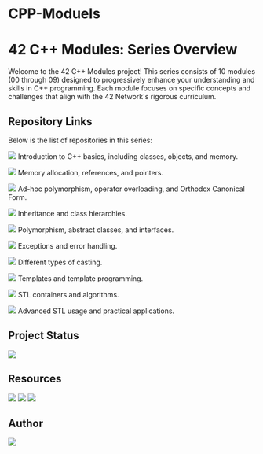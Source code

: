 # CPP-Moduels
# 42 C++ Modules: Series Overview

Welcome to the 42 C++ Modules project! This series consists of 10 modules (00 through 09) designed to progressively enhance your understanding and skills in C++ programming. Each module focuses on specific concepts and challenges that align with the 42 Network's rigorous curriculum.

## Repository Links

Below is the list of repositories in this series:

[<img src="https://img.shields.io/badge/Module-00-blue">](https://www.github.com/Yassine-K/42-CPP00) Introduction to C++ basics, including classes, objects, and memory.

[<img src="https://img.shields.io/badge/Module-01-blue">](https://www.github.com/Yassine-K/42-CPP01) Memory allocation, references, and pointers.

[<img src="https://img.shields.io/badge/Module-02-blue">](https://www.github.com/Yassine-K/42-CPP02) Ad-hoc polymorphism, operator overloading, and Orthodox Canonical Form.

[<img src="https://img.shields.io/badge/Module-03-blue">](https://www.github.com/Yassine-K/42-CPP03) Inheritance and class hierarchies.

[<img src="https://img.shields.io/badge/Module-04-blue">](https://www.github.com/Yassine-K/42-CPP04) Polymorphism, abstract classes, and interfaces.

[<img src="https://img.shields.io/badge/Module-05-blue">](https://www.github.com/Yassine-K/42-CPP05) Exceptions and error handling.

[<img src="https://img.shields.io/badge/Module-06-blue">](https://www.github.com/Yassine-K/42-CPP06) Different types of casting.

[<img src="https://img.shields.io/badge/Module-07-blue">](https://www.github.com/Yassine-K/42-CPP07) Templates and template programming.

[<img src="https://img.shields.io/badge/Module-08-blue">](https://www.github.com/Yassine-K/42-CPP08) STL containers and algorithms.

[<img src="https://img.shields.io/badge/Module-09-blue">](https://www.github.com/Yassine-K/42-CPP09) Advanced STL usage and practical applications.

## Project Status
[<img src="https://img.shields.io/badge/Status-Completed-success">]()

## Resources
[<img src="https://img.shields.io/badge/42-Intra-white">](https://intra.42.fr)
[<img src="https://img.shields.io/badge/C++-Reference-red">](https://en.cppreference.com)
[<img src="https://img.shields.io/badge/C++98-Standard-red">](https://www.lirmm.fr/~ducour/Doc-objets/ISO+IEC+14882-1998.pdf)

## Author
[<img src="https://img.shields.io/badge/GitHub-Yassine--K-blue">](https://github.com/Yassine-K)
